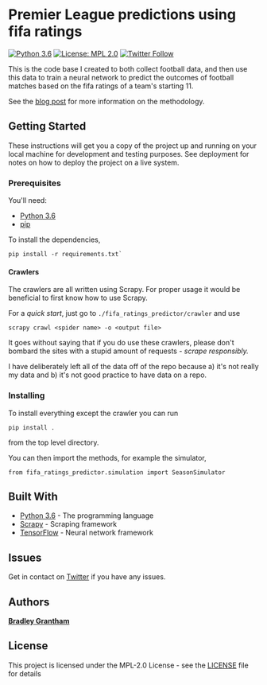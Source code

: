 # Premier League predictions using fifa ratings

[![Python 3.6](https://img.shields.io/badge/python-3.6-blue.svg)](https://www.python.org/downloads/release/python-360/)
[![License: MPL 2.0](https://img.shields.io/badge/License-MPL%202.0-brightgreen.svg)](https://opensource.org/licenses/MPL-2.0)
[![Twitter Follow](https://img.shields.io/twitter/follow/espadrine.svg?style=social&label=Follow)](https://twitter.com/BradleyGrantham)

This is the code base I created to both collect football data, and then
use this data to train a neural network to predict the outcomes of football
matches based on the fifa ratings of a team's starting 11.

See the [blog post](https://medium.com/@bradleygrantham/predicting-premier-league-odds-from-ea-player-bfdb52597392)
for more information on the methodology.

## Getting Started

These instructions will get you a copy of the project up and running on your local machine for development and testing purposes. See deployment for notes on how to deploy the project on a live system.

### Prerequisites

You'll need:
  * [Python 3.6](https://www.python.org/downloads/release/python-360/)
  * [pip](https://pypi.org/project/pip/)

To install the dependencies,
```
pip install -r requirements.txt`
```

#### Crawlers

The crawlers are all written using Scrapy. For proper usage it would be
beneficial to first know how to use Scrapy.

For a *quick start*, just go to `./fifa_ratings_predictor/crawler` and
use

```
scrapy crawl <spider name> -o <output file>
```
It goes without saying that if you do use these crawlers, please don't
bombard the sites with a stupid amount of requests - *scrape responsibly.*

I have deliberately left all of the data off of the repo because a) it's
not really my data and b) it's not good practice to have data on a repo.

### Installing

To install everything except the crawler you can run

```
pip install .
```

from the top level directory.

You can then import the methods, for example the
simulator,

```
from fifa_ratings_predictor.simulation import SeasonSimulator
```


## Built With

* [Python 3.6](https://www.python.org/downloads/release/python-360/) - The programming language
* [Scrapy](https://github.com/scrapy/scrapy) - Scraping framework
* [TensorFlow](https://github.com/tensorflow/tensorflow) - Neural network framework

## Issues

Get in contact on [Twitter](https://twitter.com/BradleyGrantham) if you have any issues.

## Authors

[**Bradley Grantham**](https://twitter.com/BradleyGrantham)

## License

This project is licensed under the MPL-2.0 License - see the [LICENSE](LICENSE) file for details
